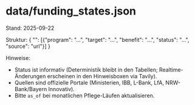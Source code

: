 # data/funding_states.json
Stand: 2025-09-22

Struktur:
{
  "<Bundesland>": [{"program": "...", "target": "...", "benefit": "...", "status": "...", "source": "url"}]
}

Hinweise:
- Status ist informativ (Deterministik bleibt in den Tabellen; Realtime-Änderungen erscheinen in den Hinweisboxen via Tavily).
- Quellen sind offizielle Portale (Ministerien, IBB, L-Bank, LfA, NRW-Bank/Bayern Innovativ).
- Bitte `as_of` bei monatlichen Pflege-Läufen aktualisieren.
